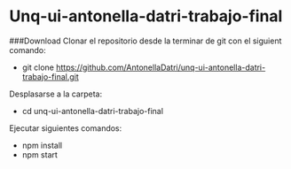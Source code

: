 # Unq-ui-antonella-datri-trabajo-final

###Download
Clonar el repositorio desde la terminar de git con el siguient comando:
- git clone https://github.com/AntonellaDatri/unq-ui-antonella-datri-trabajo-final.git

Desplasarse a la carpeta:
- cd unq-ui-antonella-datri-trabajo-final

Ejecutar siguientes comandos:
- npm install
- npm start
